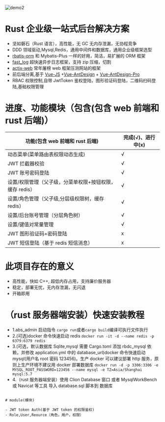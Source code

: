 ![demo2](demo1.png)

# Rust 企业级一站式后台解决方案

- 坚如磐石（Rust 语言），高性能，无 GC 无内存泄漏，无协程竞争
- DDD 领域驱动,Mysql,Redis，通用中间件和数据库，通用企业级框架选型
- [rbatis-orm](https://github.com/rbatis/rbatis) 和 Mybatis-Plus 一样的好用，简洁，易扩展的 ORM 框架
- [fast_log](https://github.com/rbatis/fast_log) 超快速异步日志框架，支持 zip 压缩，切割
- [actix-web](https://actix.rs/) 常年屠榜 web 框架压测网站的框架
- 前后端分离,基于 [Vue-JS](https://cn.vuejs.org/) +[Vue-AntDesign](https://www.antdv.com/docs/vue/introduce-cn/) + [Vue-AntDesign-Pro](https://pro.antdv.com/)
- RBAC 权限控制,自带 JwtToken 鉴权登陆，图形验证码登陆，二维码扫码登陆,基础权限管理

# 进度、功能模块（包含(包含 web 前端和 rust 后端)）

| 功能(包含 web 前端和 rust 后端)                          | 完成(√)、进行中(x) |
| -------------------------------------------------------- | ------------------ |
| 动态菜单(菜单路由表权限动态生成)                         | √                  |
| JWT 拦截器校验                                           | √                  |
| JWT 账号密码登陆                                         | √                  |
| 设置/权限管理（父子级，分菜单权限+按钮权限，缓存 redis） | √                  |
| 设置/角色管理（父子级,分层级权限树，缓存 redis）         | √                  |
| 设置/后台账号管理（分层角色树）                          | √                  |
| 设置/键值对常量管理                                      | √                  |
| JWT 图形验证码+密码登陆                                  | x                  |
| JWT 短信登陆（基于 redis 短信消息）                      | x                  |

# 此项目存在的意义

- 高性能，快如 C++, 超低内存占用，支持廉价服务器
- 稳定，部署无忧，无内存泄漏，无闪退
- 开箱即用

# （rust 服务器端安装）快速安装教程

- 1.abs_admin 启动指令 `cargo run`或者`cargo build`编译可执行文件执行
- 2.(可选)docker 命令快速启动 redis `docker run -it -d --name redis -p 6379:6379 redis`
- 3.(可选，默认数据库 Sqlite,mysql 需要 Cargo.toml 添加 rbdc_mysql 依赖，并修改 application.yml 中的 database_url)docker 命令快速启动 mysql(用户名 root 密码 123456)。生产 docker 可以建议部署 http 服务，原则上生产环境不建议用 docker 部署数据库 `docker run -d -p 3306:3306 -e MYSQL_ROOT_PASSWORD=123456 --name mysql -e TZ=Asia/Shanghai mysql:5.7`
- 4.（rust 服务器端安装）使用 Clion Database 窗口 或者 MysqlWorkBench 或 Navicat 等工具 导入 database.sql 脚本到 数据库
~~~~

# module(模块)

- JWT token Auth(基于 JWT token 的权限鉴权)
- Role,User,Reource（角色，用户，权限）
